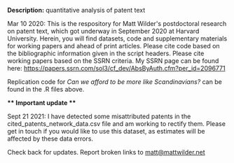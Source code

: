 <b>Description:</b> quantitative analysis of patent text

Mar 10 2020: This is the respository for Matt Wilder's postdoctoral research on patent text, which got underway in September 2020 at Harvard University. Herein, you will find datasets, code and supplementary materials for working papers and ahead of print articles. Please cite code based on the bibliographic information given in the script headers. Please cite working papers based on the SSRN criteria. My SSRN page can be found here: https://papers.ssrn.com/sol3/cf_dev/AbsByAuth.cfm?per_id=2096771

Replication code for _Can we afford to be more like Scandinavians?_ can be found in the .R files above. 

<b> ** Important update ** </b></n>

Sept 21 2021: I have detected some misattributed patents in the cited_patents_network_data.csv file and am working to rectify them. Please get in touch if you would like to use this dataset, as estimates will be affected by these data errors. 

Check back for updates. Report broken links to matt@mattwilder.net  
